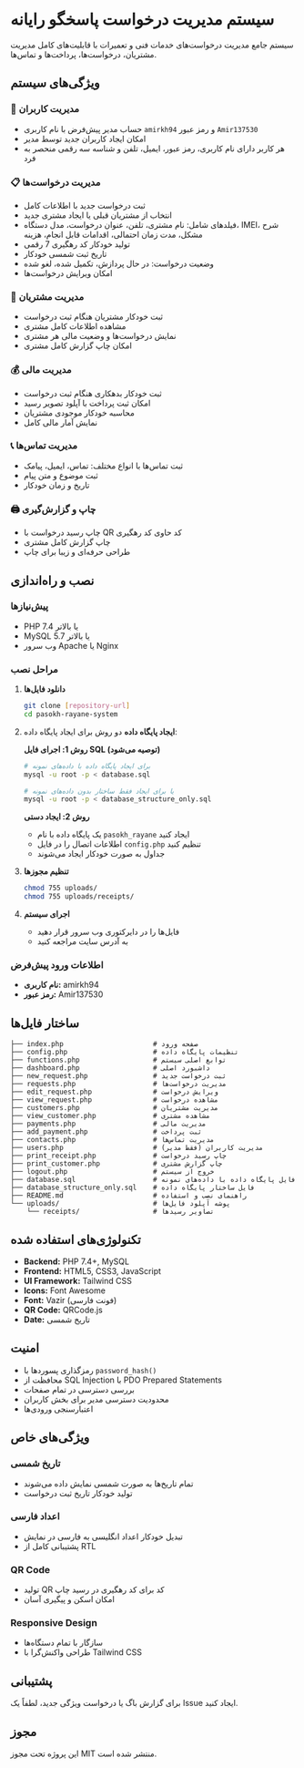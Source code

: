 # سیستم مدیریت درخواست پاسخگو رایانه

سیستم جامع مدیریت درخواست‌های خدمات فنی و تعمیرات با قابلیت‌های کامل مدیریت مشتریان، درخواست‌ها، پرداخت‌ها و تماس‌ها.

## ویژگی‌های سیستم

### 🔐 مدیریت کاربران
- حساب مدیر پیش‌فرض با نام کاربری `amirkh94` و رمز عبور `Amir137530`
- امکان ایجاد کاربران جدید توسط مدیر
- هر کاربر دارای نام کاربری، رمز عبور، ایمیل، تلفن و شناسه سه رقمی منحصر به فرد

### 📋 مدیریت درخواست‌ها
- ثبت درخواست جدید با اطلاعات کامل
- انتخاب از مشتریان قبلی یا ایجاد مشتری جدید
- فیلدهای شامل: نام مشتری، تلفن، عنوان درخواست، مدل دستگاه، IMEI، شرح مشکل، مدت زمان احتمالی، اقدامات قابل انجام، هزینه
- تولید خودکار کد رهگیری 7 رقمی
- تاریخ ثبت شمسی خودکار
- وضعیت درخواست: در حال پردازش، تکمیل شده، لغو شده
- امکان ویرایش درخواست‌ها

### 👥 مدیریت مشتریان
- ثبت خودکار مشتریان هنگام ثبت درخواست
- مشاهده اطلاعات کامل مشتری
- نمایش درخواست‌ها و وضعیت مالی هر مشتری
- امکان چاپ گزارش کامل مشتری

### 💰 مدیریت مالی
- ثبت خودکار بدهکاری هنگام ثبت درخواست
- امکان ثبت پرداخت با آپلود تصویر رسید
- محاسبه خودکار موجودی مشتریان
- نمایش آمار مالی کامل

### 📞 مدیریت تماس‌ها
- ثبت تماس‌ها با انواع مختلف: تماس، ایمیل، پیامک
- ثبت موضوع و متن پیام
- تاریخ و زمان خودکار

### 🖨️ چاپ و گزارش‌گیری
- چاپ رسید درخواست با QR کد حاوی کد رهگیری
- چاپ گزارش کامل مشتری
- طراحی حرفه‌ای و زیبا برای چاپ

## نصب و راه‌اندازی

### پیش‌نیازها
- PHP 7.4 یا بالاتر
- MySQL 5.7 یا بالاتر
- وب سرور Apache یا Nginx

### مراحل نصب

1. **دانلود فایل‌ها**
   ```bash
   git clone [repository-url]
   cd pasokh-rayane-system
   ```

2. **ایجاد پایگاه داده**
   دو روش برای ایجاد پایگاه داده:
   
   **روش 1: اجرای فایل SQL (توصیه می‌شود)**
   ```bash
   # برای ایجاد پایگاه داده با داده‌های نمونه
   mysql -u root -p < database.sql
   
   # یا برای ایجاد فقط ساختار بدون داده‌های نمونه
   mysql -u root -p < database_structure_only.sql
   ```
   
   **روش 2: ایجاد دستی**
   - یک پایگاه داده با نام `pasokh_rayane` ایجاد کنید
   - اطلاعات اتصال را در فایل `config.php` تنظیم کنید
   - جداول به صورت خودکار ایجاد می‌شوند

3. **تنظیم مجوزها**
   ```bash
   chmod 755 uploads/
   chmod 755 uploads/receipts/
   ```

4. **اجرای سیستم**
   - فایل‌ها را در دایرکتوری وب سرور قرار دهید
   - به آدرس سایت مراجعه کنید

### اطلاعات ورود پیش‌فرض
- **نام کاربری:** amirkh94
- **رمز عبور:** Amir137530

## ساختار فایل‌ها

```
├── index.php                      # صفحه ورود
├── config.php                     # تنظیمات پایگاه داده
├── functions.php                  # توابع اصلی سیستم
├── dashboard.php                  # داشبورد اصلی
├── new_request.php                # ثبت درخواست جدید
├── requests.php                   # مدیریت درخواست‌ها
├── edit_request.php               # ویرایش درخواست
├── view_request.php               # مشاهده درخواست
├── customers.php                  # مدیریت مشتریان
├── view_customer.php              # مشاهده مشتری
├── payments.php                   # مدیریت مالی
├── add_payment.php                # ثبت پرداخت
├── contacts.php                   # مدیریت تماس‌ها
├── users.php                      # مدیریت کاربران (فقط مدیر)
├── print_receipt.php              # چاپ رسید درخواست
├── print_customer.php             # چاپ گزارش مشتری
├── logout.php                     # خروج از سیستم
├── database.sql                   # فایل پایگاه داده با داده‌های نمونه
├── database_structure_only.sql    # فایل ساختار پایگاه داده
├── README.md                      # راهنمای نصب و استفاده
└── uploads/                       # پوشه آپلود فایل‌ها
    └── receipts/                  # تصاویر رسیدها
```

## تکنولوژی‌های استفاده شده

- **Backend:** PHP 7.4+, MySQL
- **Frontend:** HTML5, CSS3, JavaScript
- **UI Framework:** Tailwind CSS
- **Icons:** Font Awesome
- **Font:** Vazir (فونت فارسی)
- **QR Code:** QRCode.js
- **Date:** تاریخ شمسی

## امنیت

- رمزگذاری پسوردها با `password_hash()`
- محافظت از SQL Injection با PDO Prepared Statements
- بررسی دسترسی در تمام صفحات
- محدودیت دسترسی مدیر برای بخش کاربران
- اعتبارسنجی ورودی‌ها

## ویژگی‌های خاص

### تاریخ شمسی
- تمام تاریخ‌ها به صورت شمسی نمایش داده می‌شوند
- تولید خودکار تاریخ ثبت درخواست

### اعداد فارسی
- تبدیل خودکار اعداد انگلیسی به فارسی در نمایش
- پشتیبانی کامل از RTL

### QR Code
- تولید QR کد برای کد رهگیری در رسید چاپ
- امکان اسکن و پیگیری آسان

### Responsive Design
- سازگار با تمام دستگاه‌ها
- طراحی واکنش‌گرا با Tailwind CSS

## پشتیبانی

برای گزارش باگ یا درخواست ویژگی جدید، لطفاً یک Issue ایجاد کنید.

## مجوز

این پروژه تحت مجوز MIT منتشر شده است.